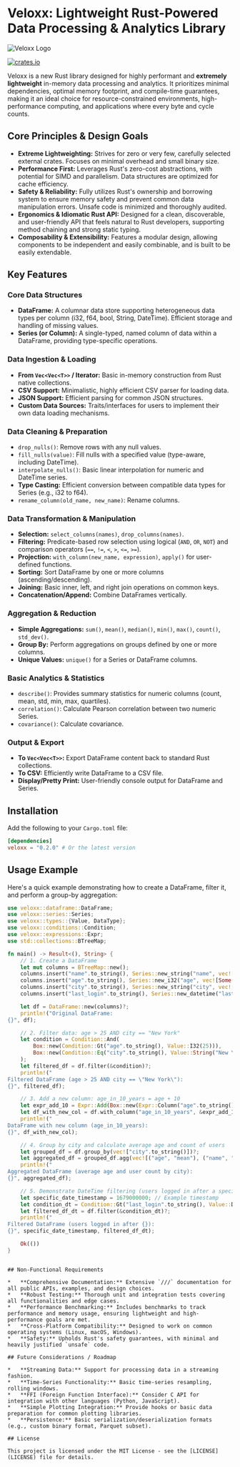 # Veloxx: Lightweight Rust-Powered Data Processing & Analytics Library

![Veloxx Logo](docs/veloxx_logo.png)

[![crates.io](https://img.shields.io/crates/v/veloxx.svg)](https://crates.io/crates/veloxx)

Veloxx is a new Rust library designed for highly performant and **extremely lightweight** in-memory data processing and analytics. It prioritizes minimal dependencies, optimal memory footprint, and compile-time guarantees, making it an ideal choice for resource-constrained environments, high-performance computing, and applications where every byte and cycle counts.

## Core Principles & Design Goals

*   **Extreme Lightweighting:** Strives for zero or very few, carefully selected external crates. Focuses on minimal overhead and small binary size.
*   **Performance First:** Leverages Rust's zero-cost abstractions, with potential for SIMD and parallelism. Data structures are optimized for cache efficiency.
*   **Safety & Reliability:** Fully utilizes Rust's ownership and borrowing system to ensure memory safety and prevent common data manipulation errors. Unsafe code is minimized and thoroughly audited.
*   **Ergonomics & Idiomatic Rust API:** Designed for a clean, discoverable, and user-friendly API that feels natural to Rust developers, supporting method chaining and strong static typing.
*   **Composability & Extensibility:** Features a modular design, allowing components to be independent and easily combinable, and is built to be easily extendable.

## Key Features

### Core Data Structures
*   **DataFrame:** A columnar data store supporting heterogeneous data types per column (i32, f64, bool, String, DateTime). Efficient storage and handling of missing values.
*   **Series (or Column):** A single-typed, named column of data within a DataFrame, providing type-specific operations.

### Data Ingestion & Loading
*   **From `Vec<Vec<T>>` / Iterator:** Basic in-memory construction from Rust native collections.
*   **CSV Support:** Minimalistic, highly efficient CSV parser for loading data.
*   **JSON Support:** Efficient parsing for common JSON structures.
*   **Custom Data Sources:** Traits/interfaces for users to implement their own data loading mechanisms.

### Data Cleaning & Preparation
*   `drop_nulls()`: Remove rows with any null values.
*   `fill_nulls(value)`: Fill nulls with a specified value (type-aware, including DateTime).
*   `interpolate_nulls()`: Basic linear interpolation for numeric and DateTime series.
*   **Type Casting:** Efficient conversion between compatible data types for Series (e.g., i32 to f64).
*   `rename_column(old_name, new_name)`: Rename columns.

### Data Transformation & Manipulation
*   **Selection:** `select_columns(names)`, `drop_columns(names)`.
*   **Filtering:** Predicate-based row selection using logical (`AND`, `OR`, `NOT`) and comparison operators (`==`, `!=`, `<`, `>`, `<=`, `>=`).
*   **Projection:** `with_column(new_name, expression)`, `apply()` for user-defined functions.
*   **Sorting:** Sort DataFrame by one or more columns (ascending/descending).
*   **Joining:** Basic inner, left, and right join operations on common keys.
*   **Concatenation/Append:** Combine DataFrames vertically.

### Aggregation & Reduction
*   **Simple Aggregations:** `sum()`, `mean()`, `median()`, `min()`, `max()`, `count()`, `std_dev()`.
*   **Group By:** Perform aggregations on groups defined by one or more columns.
*   **Unique Values:** `unique()` for a Series or DataFrame columns.

### Basic Analytics & Statistics
*   `describe()`: Provides summary statistics for numeric columns (count, mean, std, min, max, quartiles).
*   `correlation()`: Calculate Pearson correlation between two numeric Series.
*   `covariance()`: Calculate covariance.

### Output & Export
*   **To `Vec<Vec<T>>`:** Export DataFrame content back to standard Rust collections.
*   **To CSV:** Efficiently write DataFrame to a CSV file.
*   **Display/Pretty Print:** User-friendly console output for DataFrame and Series.

## Installation

Add the following to your `Cargo.toml` file:

```toml
[dependencies]
veloxx = "0.2.0" # Or the latest version
```

## Usage Example

Here's a quick example demonstrating how to create a DataFrame, filter it, and perform a group-by aggregation:

```rust
use veloxx::dataframe::DataFrame;
use veloxx::series::Series;
use veloxx::types::{Value, DataType};
use veloxx::conditions::Condition;
use veloxx::expressions::Expr;
use std::collections::BTreeMap;

fn main() -> Result<(), String> {
    // 1. Create a DataFrame
    let mut columns = BTreeMap::new();
    columns.insert("name".to_string(), Series::new_string("name", vec![Some("Alice".to_string()), Some("Bob".to_string()), Some("Charlie".to_string()), Some("David".to_string())]));
    columns.insert("age".to_string(), Series::new_i32("age", vec![Some(25), Some(30), Some(22), Some(35)]));
    columns.insert("city".to_string(), Series::new_string("city", vec![Some("New York".to_string()), Some("London".to_string()), Some("New York".to_string()), Some("Paris".to_string())]));
    columns.insert("last_login".to_string(), Series::new_datetime("last_login", vec![Some(1678886400), Some(1678972800), Some(1679059200), Some(1679145600)]));

    let df = DataFrame::new(columns)?;
    println!("Original DataFrame:
{}", df);

    // 2. Filter data: age > 25 AND city == "New York"
    let condition = Condition::And(
        Box::new(Condition::Gt("age".to_string(), Value::I32(25))),
        Box::new(Condition::Eq("city".to_string(), Value::String("New York".to_string()))),
    );
    let filtered_df = df.filter(&condition)?;
    println!("
Filtered DataFrame (age > 25 AND city == \"New York\"):
{}", filtered_df);

    // 3. Add a new column: age_in_10_years = age + 10
    let expr_add_10 = Expr::Add(Box::new(Expr::Column("age".to_string())), Box::new(Expr::Literal(Value::I32(10))));
    let df_with_new_col = df.with_column("age_in_10_years", &expr_add_10)?;
    println!("
DataFrame with new column (age_in_10_years):
{}", df_with_new_col);

    // 4. Group by city and calculate average age and count of users
    let grouped_df = df.group_by(vec!["city".to_string()])?;
    let aggregated_df = grouped_df.agg(vec![("age", "mean"), ("name", "count")])?;
    println!("
Aggregated DataFrame (average age and user count by city):
{}", aggregated_df);

    // 5. Demonstrate DateTime filtering (users logged in after a specific date)
    let specific_date_timestamp = 1679000000; // Example timestamp
    let condition_dt = Condition::Gt("last_login".to_string(), Value::DateTime(specific_date_timestamp));
    let filtered_df_dt = df.filter(&condition_dt)?;
    println!("
Filtered DataFrame (users logged in after {}):
{}", specific_date_timestamp, filtered_df_dt);

    Ok(())
}
```
```

## Non-Functional Requirements

*   **Comprehensive Documentation:** Extensive `///` documentation for all public APIs, examples, and design choices.
*   **Robust Testing:** Thorough unit and integration tests covering all functionalities and edge cases.
*   **Performance Benchmarking:** Includes benchmarks to track performance and memory usage, ensuring lightweight and high-performance goals are met.
*   **Cross-Platform Compatibility:** Designed to work on common operating systems (Linux, macOS, Windows).
*   **Safety:** Upholds Rust's safety guarantees, with minimal and heavily justified `unsafe` code.

## Future Considerations / Roadmap

*   **Streaming Data:** Support for processing data in a streaming fashion.
*   **Time-Series Functionality:** Basic time-series resampling, rolling windows.
*   **FFI (Foreign Function Interface):** Consider C API for integration with other languages (Python, JavaScript).
*   **Simple Plotting Integration:** Provide hooks or basic data preparation for common plotting libraries.
*   **Persistence:** Basic serialization/deserialization formats (e.g., custom binary format, Parquet subset).

## License

This project is licensed under the MIT License - see the [LICENSE](LICENSE) file for details.
